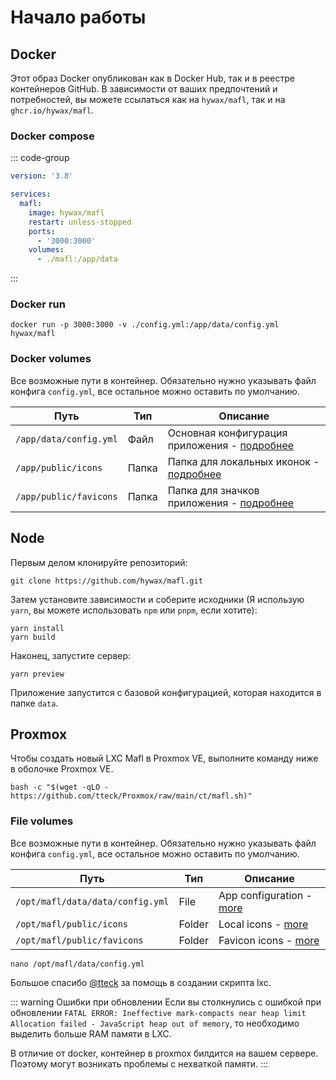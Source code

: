 # Начало работы

## Docker

Этот образ Docker опубликован как в Docker Hub, так и в реестре контейнеров GitHub.
В зависимости от ваших предпочтений и потребностей, вы можете ссылаться как на `hywax/mafl`, так и на `ghcr.io/hywax/mafl`.

### Docker compose

::: code-group
```yaml [docker-compose.yml]
version: '3.8'

services:
  mafl:
    image: hywax/mafl
    restart: unless-stopped
    ports:
      - '3000:3000'
    volumes:
      - ./mafl:/app/data
```
:::

### Docker run
```shell
docker run -p 3000:3000 -v ./config.yml:/app/data/config.yml hywax/mafl
```

### Docker volumes

Все возможные пути в контейнер. Обязательно нужно указывать файл конфига `config.yml`, все остальное можно оставить по умолчанию.

| Путь                   | Тип   | Описание                                                                   |
|------------------------|-------|----------------------------------------------------------------------------|
| `/app/data/config.yml` | Файл  | Основная конфигурация приложения - [подробнее](../reference/configuration) |
| `/app/public/icons`    | Папка | Папка для локальных иконок - [подробнее](../reference/icons)               |
| `/app/public/favicons` | Папка | Папка для значков приложения - [подробнее](../reference/favicons)          |

## Node

Первым делом клонируйте репозиторий:

```shell
git clone https://github.com/hywax/mafl.git
```

Затем установите зависимости и соберите исходники (Я использую `yarn`, вы можете использовать `npm` или `pnpm`, если хотите):

```shell
yarn install
yarn build
```

Наконец, запустите сервер:

```shell
yarn preview
```

Приложение запустится с базовой конфигурацией, которая находится в папке `data`.

## Proxmox

Чтобы создать новый LXC Mafl в Proxmox VE, выполните команду ниже в оболочке Proxmox VE.

```shell
bash -c "$(wget -qLO - https://github.com/tteck/Proxmox/raw/main/ct/mafl.sh)"
```

### File volumes

Все возможные пути в контейнер. Обязательно нужно указывать файл конфига `config.yml`, все остальное можно оставить по умолчанию.

| Путь                             | Тип    | Описание                                               |
|----------------------------------|--------|--------------------------------------------------------|
| `/opt/mafl/data/data/config.yml` | File   | App configuration - [more](../reference/configuration) |
| `/opt/mafl/public/icons`         | Folder | Local icons - [more](../reference/icons)               |
| `/opt/mafl/public/favicons`      | Folder | Favicon icons - [more](../reference/favicons)          |

```shell
nano /opt/mafl/data/config.yml
```

Большое спасибо [@tteck](https://github.com/tteck) за помощь в создании скрипта lxc.

::: warning Ошибки при обновлении
Если вы столкнулись с ошибкой при обновлении `FATAL ERROR: Ineffective mark-compacts near heap limit Allocation failed - JavaScript heap out of memory`,
то необходимо выделить больше RAM памяти в LXC.

В отличие от docker, контейнер в proxmox билдится на вашем сервере. Поэтому могут возникать проблемы с нехваткой памяти.
:::
